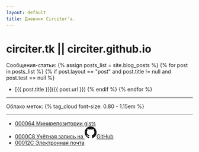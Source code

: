 ```yaml
---
layout: default
title: Дневник Circiter'а.
---
```


# circiter.tk || circiter.github.io

Сообщения-статьи:
{% assign posts_list = site.blog_posts %}
{% for post in posts_list %}
    {% if post.layout == "post" and post.title != null and post.test == null %}
* [{{ post.title }}]({{ post.url }})
    {% endif %}
{% endfor %}

-----------

Облако меток: {% tag_cloud font-size: 0.80 - 1.15em %}

----------

- [000064 Минирепозитории gists](https://gist.github.com/Circiter/)
- [0000C8 Учётная запись на <span class="inline">![](/public/images/github-mark.png)</span>GitHub](https://github.com/Circiter)
- [00012C Электронная почта](mailto:xcirciter@gmail.com)
